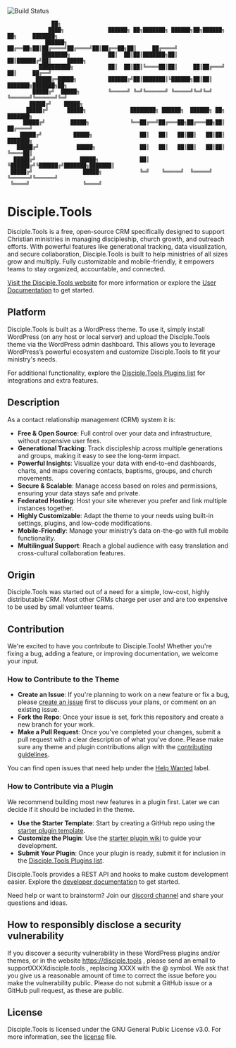 ![Build Status](https://github.com/DiscipleTools/disciple-tools-theme/actions/workflows/ci.yml/badge.svg?branch=master)

```
              ██╗
             ████╗              ██████╗ ██╗███████╗ ██████╗██╗██████╗ ██╗     ███████╗
            ██████╗             ██╔══██╗██║██╔════╝██╔════╝██║██╔══██╗██║     ██╔════╝
           ████████╗            ██║  ██║██║███████╗██║     ██║██████╔╝██║     █████╗
          ██████████╗           ██║  ██║██║╚════██║██║     ██║██╔═══╝ ██║     ██╔══╝
         █████╔═█████╗          ██████╔╝██║███████║╚██████╗██║██║     ███████╗███████╗██╗
        █████╔╝  █████╗         ╚═════╝ ╚═╝╚══════╝ ╚═════╝╚═╝╚═╝     ╚══════╝╚══════╝╚═╝
       █████╔╝    █████╗
      █████╔╝      █████╗              ████████╗ ██████╗  ██████╗ ██╗     ███████╗
     █████╔╝        █████╗             ╚══██╔══╝██╔═══██╗██╔═══██╗██║     ██╔════╝
    █████╔╝          █████╗               ██║   ██║   ██║██║   ██║██║     ███████╗
   █████╔╝            █████╗              ██║   ██║   ██║██║   ██║██║     ╚════██║
  █████╔╝              █████╗             ██║   ╚██████╔╝╚██████╔╝███████╗███████║
 █████╔╝                █████╗            ╚═╝    ╚═════╝  ╚═════╝ ╚══════╝╚══════╝
 ╚════╝                 ╚════╝
```
# Disciple.Tools

Disciple.Tools is a free, open-source CRM specifically designed to support Christian ministries in managing discipleship, church growth, and outreach efforts. With powerful features like generational tracking, data visualization, and secure collaboration, Disciple.Tools is built to help ministries of all sizes grow and multiply. Fully customizable and mobile-friendly, it empowers teams to stay organized, accountable, and connected.

[Visit the Disciple.Tools website](https://disciple.tools) for more information or explore the [User Documentation](https://disciple.tools/docs) to get started.


## Platform

Disciple.Tools is built as a WordPress theme. To use it, simply install WordPress (on any host or local server) and upload the Disciple.Tools theme via the WordPress admin dashboard. This allows you to leverage WordPress’s powerful ecosystem and customize Disciple.Tools to fit your ministry's needs.

For additional functionality, explore the [Disciple.Tools Plugins list](https://disciple.tools/plugins) for integrations and extra features.

## Description

As a contact relationship management (CRM) system it is:

- **Free & Open Source**: Full control over your data and infrastructure, without expensive user fees.
- **Generational Tracking**: Track discipleship across multiple generations and groups, making it easy to see the long-term impact.
- **Powerful Insights**: Visualize your data with end-to-end dashboards, charts, and maps covering contacts, baptisms, groups, and church movements.
- **Secure & Scalable**: Manage access based on roles and permissions, ensuring your data stays safe and private.
- **Federated Hosting**: Host your site wherever you prefer and link multiple instances together.
- **Highly Customizable**: Adapt the theme to your needs using built-in settings, plugins, and low-code modifications.
- **Mobile-Friendly**: Manage your ministry’s data on-the-go with full mobile functionality.
- **Multilingual Support**: Reach a global audience with easy translation and cross-cultural collaboration features.

## Origin

Disciple.Tools was started out of a need for a simple, low-cost, highly distributable CRM. Most other CRMs charge per user and are too expensive to be used by small volunteer teams.

## Contribution

We're excited to have you contribute to Disciple.Tools! Whether you're fixing a bug, adding a feature, or improving documentation, we welcome your input.

### How to Contribute to the Theme
- **Create an  Issue**: If you're planning to work on a new feature or fix a bug, please [create an issue](https://github.com/DiscipleTools/disciple-tools-theme/issues) first to discuss your plans, or comment on an existing issue.
- **Fork the Repo**: Once your issue is set, fork this repository and create a new branch for your work.
- **Make a Pull Request**: Once you've completed your changes, submit a pull request with a clear description of what you've done. Please make sure any theme and plugin contributions align with the [contributing guidelines](https://github.com/DiscipleTools/disciple-tools-theme/wiki/Contribution-guidelines).

You can find open issues that need help under the [Help Wanted](https://github.com/DiscipleTools/disciple-tools-theme/issues?q=is%3Aissue%20label%3A%22help%20wanted%22) label.

### How to Contribute via a Plugin
We recommend building most new features in a plugin first. Later we can decide if it should be included in the theme.

- **Use the Starter Template**: Start by creating a GitHub repo using the [starter plugin template](https://github.com/DiscipleTools/disciple-tools-plugin-starter-template).
- **Customize the Plugin**: Use the [starter plugin wiki](https://github.com/DiscipleTools/disciple-tools-plugin-starter-template/wiki) to guide your development.
- **Submit Your Plugin**: Once your plugin is ready, submit it for inclusion in the [Disciple.Tools Plugins list](https://disciple.tools/plugins).

Disciple.Tools provides a REST API and hooks to make custom development easier. Explore the [developer documentation](https://developers.disciple.tools/) to get started.

Need help or want to brainstorm? Join our [discord channel](https://discord.gg/kp5pYmrhSd) and share your questions and ideas.

## How to responsibly disclose a security vulnerability

If you discover a security vulnerability in these WordPress plugins and/or themes, or in the website https://disciple.tools , please send an email to supportXXXXdisciple.tools , replacing XXXX with the @ symbol. We ask that you give us a reasonable amount of time to correct the issue before you make the vulnerability public. Please do not submit a GitHub issue or a GitHub pull request, as these are public.

## License

Disciple.Tools is licensed under the GNU General Public License v3.0. For more information, see the [license](./LICENSE.md) file.
